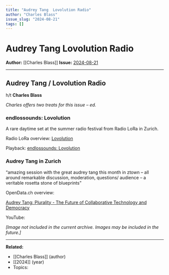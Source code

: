 ```yaml
---
title: "Audrey Tang  Lovolution Radio"
author: "Charles Blass"
issue_slug: "2024-08-21"
tags: []
---
```


# Audrey Tang  Lovolution Radio

**Author:** [[Charles Blass]]
**Issue:** [2024-08-21](https://plex.collectivesensecommons.org/2024-08-21/)

---

## Audrey Tang / Lovolution Radio
h/t **Charles Blass**

*Charles offers two treats for this issue – ed.*

### endlossounds: Lovolution
A rare daytime set at the summer radio festival from Radio LoRa in Zurich.

Radio LoRa overview: [Lovolution](https://endlos.lora.ch/lovolution/)

Playback: [endlossounds: Lovolution](https://www.lora.ch/radio/ausgaben/endlossounds-lovolution-2024-08-15)

### Audrey Tang in Zurich
“amazing session with the great audrey tang this month in ztown – all around remarkable discussion, moderation, questions/ audience – a veritable rosetta stone of blueprints”

OpenData.ch overview:

[Audrey Tang: Plurality - The Future of Collaborative Technology and Democracy](https://opendata.ch/events/plurality-with-audrey-tang/)

YouTube:

*[Image not included in the current archive. Images may be included in the future.]*

---

**Related:**
- [[Charles Blass]] (author)
- [[2024]] (year)
- Topics: 

